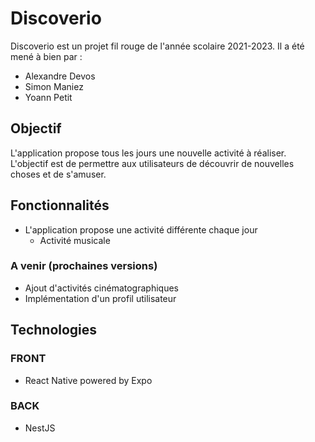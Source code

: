 # Discoverio

Discoverio est un projet fil rouge de l'année scolaire 2021-2023. Il a été mené à bien par :

- Alexandre Devos
- Simon Maniez
- Yoann Petit

## Objectif

L'application propose tous les jours une nouvelle activité à réaliser. L'objectif est de permettre aux utilisateurs de découvrir de nouvelles choses et de s'amuser.

## Fonctionnalités

- L'application propose une activité différente chaque jour
  - Activité musicale

### A venir (prochaines versions)

- Ajout d'activités cinématographiques
- Implémentation d'un profil utilisateur

## Technologies

### FRONT

- React Native powered by Expo

### BACK

- NestJS
